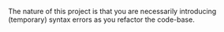 The nature of this project is that you are necessarily introducing
(temporary) syntax errors as you refactor the code-base.
